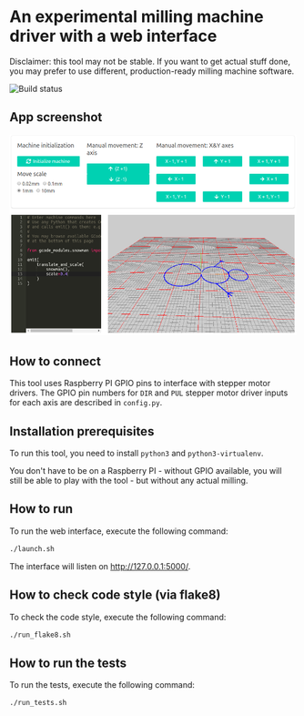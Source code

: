 # An experimental milling machine driver with a web interface
Disclaimer: this tool may not be stable. If you want to get actual stuff done,
you may prefer to use different, production-ready milling machine software.

![Build status](https://travis-ci.com/kazetkazet/cnc.svg?branch=master)

## App screenshot
![Screenshot](screenshot.png)

## How to connect
This tool uses Raspberry PI GPIO pins to interface with stepper motor drivers.
The GPIO pin numbers for `DIR` and `PUL` stepper motor driver inputs for each
axis are described in `config.py`.

## Installation prerequisites
To run this tool, you need to install `python3` and `python3-virtualenv`.

You don't have to be on a Raspberry PI - without GPIO available, you will
still be able to play with the tool - but without any actual milling.

## How to run
To run the web interface, execute the following command:

```bash
./launch.sh
```

The interface will listen on http://127.0.0.1:5000/.

## How to check code style (via flake8)
To check the code style, execute the following command:

```bash
./run_flake8.sh
```

## How to run the tests
To run the tests, execute the following command:

```bash
./run_tests.sh
```

